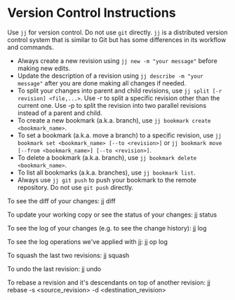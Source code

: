 # Version Control Instructions

Use `jj` for version control. Do not use `git` directly. `jj` is a distributed version control system that is similar to Git but has some differences in its workflow and commands.
- Always create a new revision using `jj new -m "your message"` before making new edits.
- Update the description of a revision using `jj describe -m "your message"` after you are done making all changes if needed.
- To split your changes into parent and child revisions, use `jj split [-r revision] <file,...>`. Use -r to split a specific revision other than the current one. Use -p to split the revision into two parallel revisions instead of a parent and child.
- To create a new bookmark (a.k.a. branch), use `jj bookmark create <bookmark_name>`.
- To set a bookmark (a.k.a. move a branch) to a specific revision, use `jj bookmark set <bookmark_name> [--to <revision>]` or `jj bookmark move [--from <bookmark_name>] [--to <revision>]`.
- To delete a bookmark (a.k.a. branch), use `jj bookmark delete <bookmark_name>`.
- To list all bookmarks (a.k.a. branches), use `jj bookmark list`.
- Always use `jj git push` to push your bookmark to the remote repository. Do not use `git push` directly.

To see the diff of your changes:
jj diff

To update your working copy or see the status of your changes:
jj status

To see the log of your changes (e.g. to see the change history):
jj log

To see the log operations we've applied with jj:
jj op log

To squash the last two revisions:
jj squash

To undo the last revision:
jj undo

To rebase a revision and it's descendants on top of another revision:
jj rebase -s <source_revision> -d <destination_revision>